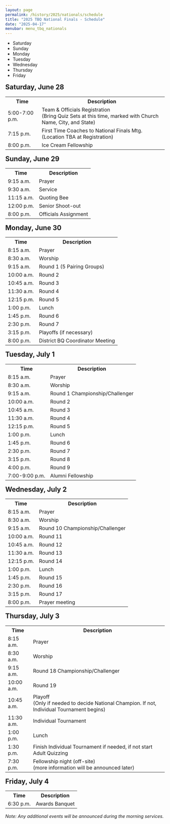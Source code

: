 ```yaml
---
layout: page
permalink: /history/2025/nationals/schedule
title: "2025 TBQ National Finals - Schedule"
date: "2025-04-17"
menubar: menu_tbq_nationals
---
```


<style>
	h2 {
		margin-top: 1rem !important
	}
</style>

<div class="tabs is-small">
  <ul>
    <li class="is-active"><a>Saturday</a></li>
    <li><a>Sunday</a></li>
    <li><a>Monday</a></li>
    <li><a>Tuesday</a></li>
    <li><a>Wednesday</a></li>
    <li><a>Thursday</a></li>
    <li><a>Friday</a></li>
  </ul>
</div>

<div id="tab-content">
  <div id="saturday" class="tab-content is-active">
    <h2>Saturday, June 28</h2>
    <table>
      <tr><th>Time</th><th>Description</th></tr>
      <tr><td>5:00-7:00 p.m.</td><td>Team & Officials Registration<br />(Bring Quiz Sets at this time, marked with Church Name, City, and State)</td></tr>
      <tr><td>7:15 p.m.</td><td>First Time Coaches to National Finals Mtg. (Location TBA at Registration)</td></tr>
      <tr><td>8:00 p.m.</td><td>Ice Cream Fellowship</td></tr>
    </table>
  </div>

  <div id="sunday" class="tab-content">
    <h2>Sunday, June 29</h2>
    <table>
      <tr><th>Time</th><th>Description</th></tr>
      <tr><td>9:15 a.m.</td><td>Prayer</td></tr>
      <tr><td>9:30 a.m.</td><td>Service</td></tr>
      <tr><td>11:15 a.m.</td><td>Quoting Bee</td></tr>
      <tr><td>12:00 p.m.</td><td>Senior Shoot-out</td></tr>
      <tr><td>8:00 p.m.</td><td>Officials Assignment</td></tr>
    </table>
  </div>

  <div id="monday" class="tab-content">
    <h2>Monday, June 30</h2>
    <table>
      <tr><th>Time</th><th>Description</th></tr>
      <tr><td>8:15 a.m.</td><td>Prayer</td></tr>
      <tr><td>8:30 a.m.</td><td>Worship</td></tr>
      <tr><td>9:15 a.m.</td><td>Round 1 (5 Pairing Groups)</td></tr>
      <tr><td>10:00 a.m.</td><td>Round 2</td></tr>
      <tr><td>10:45 a.m.</td><td>Round 3</td></tr>
      <tr><td>11:30 a.m.</td><td>Round 4</td></tr>
      <tr><td>12:15 p.m.</td><td>Round 5</td></tr>
      <tr><td>1:00 p.m.</td><td>Lunch</td></tr>
      <tr><td>1:45 p.m.</td><td>Round 6</td></tr>
      <tr><td>2:30 p.m.</td><td>Round 7</td></tr>
      <tr><td>3:15 p.m.</td><td>Playoffs (if necessary)</td></tr>
      <tr><td>8:00 p.m.</td><td>District BQ Coordinator Meeting</td></tr>
    </table>
  </div>

  <div id="tuesday" class="tab-content">
    <h2>Tuesday, July 1</h2>
    <table>
      <tr><th>Time</th><th>Description</th></tr>
      <tr><td>8:15 a.m.</td><td>Prayer</td></tr>
      <tr><td>8:30 a.m.</td><td>Worship</td></tr>
      <tr><td>9:15 a.m.</td><td>Round 1 Championship/Challenger</td></tr>
      <tr><td>10:00 a.m.</td><td>Round 2</td></tr>
      <tr><td>10:45 a.m.</td><td>Round 3</td></tr>
      <tr><td>11:30 a.m.</td><td>Round 4</td></tr>
      <tr><td>12:15 p.m.</td><td>Round 5</td></tr>
      <tr><td>1:00 p.m.</td><td>Lunch</td></tr>
      <tr><td>1:45 p.m.</td><td>Round 6</td></tr>
      <tr><td>2:30 p.m.</td><td>Round 7</td></tr>
      <tr><td>3:15 p.m.</td><td>Round 8</td></tr>
      <tr><td>4:00 p.m.</td><td>Round 9</td></tr>
      <tr><td>7:00-9:00 p.m.</td><td>Alumni Fellowship</td></tr>
    </table>
  </div>

  <div id="wednesday" class="tab-content">
    <h2>Wednesday, July 2</h2>
    <table>
      <tr><th>Time</th><th>Description</th></tr>
      <tr><td>8:15 a.m.</td><td>Prayer</td></tr>
      <tr><td>8:30 a.m.</td><td>Worship</td></tr>
      <tr><td>9:15 a.m.</td><td>Round 10 Championship/Challenger</td></tr>
      <tr><td>10:00 a.m.</td><td>Round 11</td></tr>
      <tr><td>10:45 a.m.</td><td>Round 12</td></tr>
      <tr><td>11:30 a.m.</td><td>Round 13</td></tr>
      <tr><td>12:15 p.m.</td><td>Round 14</td></tr>
      <tr><td>1:00 p.m.</td><td>Lunch</td></tr>
      <tr><td>1:45 p.m.</td><td>Round 15</td></tr>
      <tr><td>2:30 p.m.</td><td>Round 16</td></tr>
      <tr><td>3:15 p.m.</td><td>Round 17</td></tr>
      <tr><td>8:00 p.m.</td><td>Prayer meeting</td></tr>
    </table>
  </div>

  <div id="thursday" class="tab-content">
    <h2>Thursday, July 3</h2>
    <table>
      <tr><th>Time</th><th>Description</th></tr>
      <tr><td>8:15 a.m.</td><td>Prayer</td></tr>
      <tr><td>8:30 a.m.</td><td>Worship</td></tr>
      <tr><td>9:15 a.m.</td><td>Round 18 Championship/Challenger</td></tr>
      <tr><td>10:00 a.m.</td><td>Round 19</td></tr>
      <tr><td>10:45 a.m.</td><td>Playoff<br />(Only if needed to decide National Champion. If not, Individual Tournament begins)</td></tr>
      <tr><td>11:30 a.m.</td><td>Individual Tournament</td></tr>
      <tr><td>1:00 p.m.</td><td>Lunch</td></tr>
      <tr><td>1:30 p.m.</td><td>Finish Individual Tournament if needed, if not start Adult Quizzing</td></tr>
      <tr><td>7:30 p.m.</td><td>Fellowship night (off-site)<br />(more information will be announced later)</td></tr>
    </table>
  </div>

  <div id="friday" class="tab-content">
    <h2>Friday, July 4</h2>
    <table>
      <tr><th>Time</th><th>Description</th></tr>
      <tr><td>6:30 p.m.</td><td>Awards Banquet</td></tr>
    </table>
  </div>
</div>

<script>
  document.addEventListener('DOMContentLoaded', () => {
    const tabs = document.querySelectorAll('.tabs li');
    const tabContentBoxes = document.querySelectorAll('#tab-content .tab-content');
    const today = new Date();
    let activeTabSet = false;

    // Function to format date as 'Month Day'
    const formatDate = (date) => {
      const options = { month: 'long', day: 'numeric' };
      return date.toLocaleDateString('en-US', options);
    };

    // Check each tab's date
    tabContentBoxes.forEach((box, index) => {
      const h2 = box.querySelector('h2');
      if (h2) {
        const tabDate = new Date(h2.textContent.split(', ')[1]);
        if (formatDate(tabDate) === formatDate(today)) {
          tabs.forEach(item => item.classList.remove('is-active'));
          tabs[index].classList.add('is-active');
          tabContentBoxes.forEach(box => box.style.display = 'none');
          tabContentBoxes[index].style.display = 'block';
          activeTabSet = true;
        }
      }
    });

    // If no tab matches today's date, default to the first tab
    if (!activeTabSet) {
      tabContentBoxes.forEach((box, index) => {
        if (index !== 0) {
          box.style.display = 'none';
        }
      });
    }

    tabs.forEach((tab, index) => {
      tab.addEventListener('click', () => {
        tabs.forEach(item => item.classList.remove('is-active'));
        tab.classList.add('is-active');

        tabContentBoxes.forEach(box => box.style.display = 'none');
        tabContentBoxes[index].style.display = 'block';
      });
    });
  });
</script>

_Note: Any additional events will be announced during the morning services._

<!-- ---

# Past Days -->
